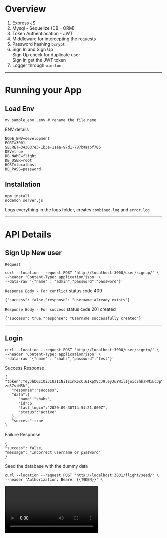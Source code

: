 
# Overview
 1. Express JS
 2. Mysql - Sequelize (DB - ORM)
 3. Token Authentiacation - JWT
 4. Middleware for intercepting the requests
 5. Password hashing `bcrypt`
 6. Sign In and Sign Up
		 <br>Sign Up check for duplicate user
		 <br>Sign In get the JWT token
 7. Logger through `winston`.
	 
---

# Running your App

## Load Env

```
mv sample_env .env # rename the file name
```
ENV details
```
NODE_ENV=development
PORT=3001
SECRET=343037e3-1b3e-11ea-97d1-787b8aabf786
DEV=true
DB_NAME=flight
DB_USER=root
HOST=localhost
DB_PASS=password
```
## Installation

```
npm install 
nodemon server.js
```

Logs everything in the logs folder, creates `combined.log` and `error.log`

---

# API Details

## Sign Up New user
`Request`
```curl
curl --location --request POST 'http://localhost:3000/user/signup/' \
--header 'Content-Type: application/json' \
--data-raw '{"name" : "admin","password":"password"}'
```
`Response Body - For conflict`
status code 409
```
{"success": false,"response": "username already exists"}
```
`Response Body - For success`
status code 201 created
```
{"success": true,"response": "Username successfully created"}
```
---
## Login

```
curl --location --request POST 'http://localhost:3000/user/signin/' \
--header 'Content-Type: application/json' \
--data-raw '{"name" : "shahs","password":"test"}'
```
Success Response
```
{
"token":"eyJhbGciOiJIUzI1NiIsInR5cCI6IkpXVCJ9.eyJuYW1lIjoic2hhaHMiLCJpYXQiOjE2MDE1NTk5NzgsImV4cCI6MTYwMTY0NjM3OH0.aAkTMKt6Uz2CyDxMtkEAJb2DDnoNkb3QP-zq37stM5k",
   "response":"success",
   "data":{
      "name":"shahs",
      "id":6,
      "last_login":"2020-09-30T14:54:21.000Z",
      "status":"active"
   },
   "success":true
}
```
Failure Response
```
{
"success": false,
"message": "Incorrect username or password"
}
```

Seed the database with the dummy data
```
curl --location --request POST 'http://localhost:3001/flight/seed/' \
--header 'Authorization: Bearer {{TOKEN}}' \
```
<video class='featured wide' controls >

  <source src='nodejs.mp4' type='video/mp4; codecs="avc1.42E01E, mp4a.40.2"'>
  
</video>
